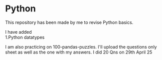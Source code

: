 # Python  
This repository has been made by me to revise Python basics.  

I have added   
1.Python datatypes   

I am also practicing on 100-pandas-puzzles. I'll upload the questions only sheet as well as the one with my answers. 
I did 20 Qns on 29th April 25
